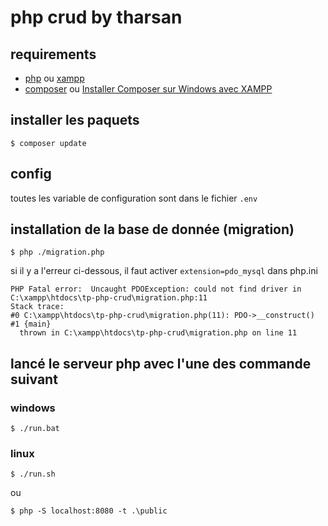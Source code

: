 # php crud by tharsan

## requirements
- [php](https://www.php.net/downloads.php)  ou [xampp](https://www.apachefriends.org/download.html)
- [composer](https://getcomposer.org/download/) ou [Installer Composer sur Windows avec XAMPP](https://www.thecodedeveloper.com/install-composer-windows-xampp/)

## installer les paquets
 ````shell
$ composer update
````
## config
toutes les variable de configuration sont dans le fichier ``.env``

## installation de la base de donnée (migration)
````shell
$ php ./migration.php
````

si il y a l'erreur ci-dessous, il faut activer ``extension=pdo_mysql`` dans php.ini
````shell
PHP Fatal error:  Uncaught PDOException: could not find driver in C:\xampp\htdocs\tp-php-crud\migration.php:11
Stack trace:
#0 C:\xampp\htdocs\tp-php-crud\migration.php(11): PDO->__construct()
#1 {main}
  thrown in C:\xampp\htdocs\tp-php-crud\migration.php on line 11
````
## lancé le serveur php avec l'une des commande suivant

### windows
````shell
$ ./run.bat
````

### linux
````shell
$ ./run.sh
````
ou 
````shell
$ php -S localhost:8080 -t .\public
````


